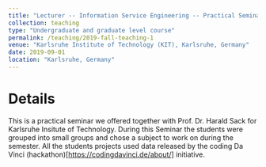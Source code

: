 ```yaml
---
title: "Lecturer -- Information Service Engineering -- Practical Seminar"
collection: teaching
type: "Undergraduate and graduate level course"
permalink: /teaching/2019-fall-teaching-1
venue: "Karlsruhe Institute of Technology (KIT), Karlsruhe, Germany"
date: 2019-09-01
location: "Karlsruhe, Germany"
---
```


Details
=======
This is a practical seminar we offered together with Prof. Dr. Harald Sack for Karlsruhe Insitute of Technology. 
During this Seminar the students were grouped into small groups and chose a subject to work on during the semester. 
All the students projects used data released by the coding Da Vinci (hackathon)[https://codingdavinci.de/about/] initiative. 
